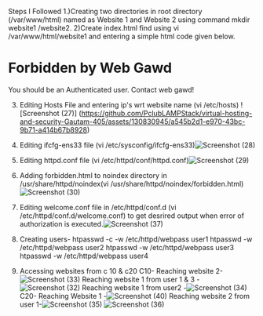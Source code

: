 Steps I Followed
1.)Creating two directories in root directory (/var/www/html) named as Website 1 and Website 2 using command mkdir website1 /website2.
2)Create index.html find using vi /var/www/html/website1 and entering a simple html code given below.
 <!DOCTYPE html>
<html>
<head>
    <title>Web Gawd can stop you anywhere</title>
</head>
<body>
    <h1>Forbidden by Web Gawd</h1>
    <p>You should be an Authenticated user. Contact web gawd!</p>
</body>
</html>

3) Editing Hosts File and entering ip's wrt website name (vi /etc/hosts) ![Screenshot (27)]   (https://github.com/PclubLAMPStack/virtual-hosting-and-security-Gautam-405/assets/130830945/a545b2d1-e970-43bc-9b71-a414b67b8928)
4) Editing ifcfg-ens33 file (vi /etc/sysconfig/ifcfg-ens33)![Screenshot (28)](https://github.com/PclubLAMPStack/virtual-hosting-and-security-Gautam-405/assets/130830945/481c4412-b10d-4f14-a533-ded64bd84438)

5) Editing httpd.conf file (vi /etc/httpd/conf/httpd.conf)![Screenshot (29)](https://github.com/PclubLAMPStack/virtual-hosting-and-security-Gautam-405/assets/130830945/a783c4ab-83b0-4692-b6eb-20a09a909e1a)

6) Adding forbidden.html to noindex directory in /usr/share/httpd/noindex(vi /usr/share/httpd/noindex/forbidden.html)![Screenshot (30)](https://github.com/PclubLAMPStack/virtual-hosting-and-security-Gautam-405/assets/130830945/f3e2d419-e0cc-4d40-8c5a-5661a02c0db0)

7) Editing welcome.conf file in /etc/httpd/conf.d (vi /etc/httpd/conf.d/welcome.conf) to get desrired output when error  of authorization is executed.![Screenshot (37)](https://github.com/PclubLAMPStack/virtual-hosting-and-security-Gautam-405/assets/130830945/1c1940fd-916a-46dd-b227-36c425df742e)

8) Creating users-
   htpasswd -c -w /etc/httpd/webpass user1
   htpasswd  -w /etc/httpd/webpass user2
   htpasswd  -w /etc/httpd/webpass user3
   htpasswd  -w /etc/httpd/webpass user4
9)   Accessing websites from c 10 & c20
      C10-
      Reaching website 2-![Screenshot (33)](https://github.com/PclubLAMPStack/virtual-hosting-and-security-Gautam-405/assets/130830945/14fd40d6-8d42-4b65-b7b6-52717c2462ed)
      Reaching website 1 from user 1  & 3 -![Screenshot (32)](https://github.com/PclubLAMPStack/virtual-hosting-and-security-Gautam-405/assets/130830945/1faca042-4bb7-4315-9007-a3af76b9a4f8)
      Reaching website 1 from user2 -![Screenshot (34)](https://github.com/PclubLAMPStack/virtual-hosting-and-security-Gautam-405/assets/130830945/8c764b1c-4141-4dd6-8ead-5856d917c0c1)
       C20-
       Reaching Website 1 -![Screenshot (40)](https://github.com/PclubLAMPStack/virtual-hosting-and-security-Gautam-405/assets/130830945/1e297ece-ff8f-4548-b078-6c9a6c1137bc)
       Reaching website 2 from user 1-![Screenshot (35)](https://github.com/PclubLAMPStack/virtual-hosting-and-security-Gautam-405/assets/130830945/7857f8cd-22be-4e96-a05f-7b7847955ef2)
       ![Screenshot (36)](https://github.com/PclubLAMPStack/virtual-hosting-and-security-Gautam-405/assets/130830945/bb8c8dc4-82b4-4ff3-a62c-84745bbfdfff)


